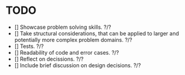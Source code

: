 # TODO

- [] Showcase problem solving skills. ?/?
- [] Take structural considerations, that can be applied to larger and
     potentially more complex problem domains. ?/?
- [] Tests. ?/?
- [] Readability of code and error cases. ?/?
- [] Reflect on decissions. ?/?
- [] Include brief discussion on design decisions. ?/?

